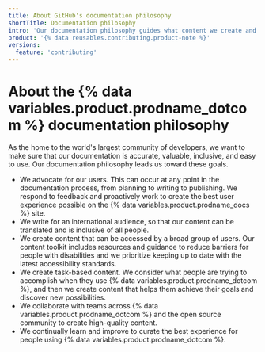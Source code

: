 ```yaml
---
title: About GitHub's documentation philosophy
shortTitle: Documentation philosophy
intro: 'Our documentation philosophy guides what content we create and how we create it.'
product: '{% data reusables.contributing.product-note %}'
versions:
  feature: 'contributing'
---
```


# About the {% data variables.product.prodname_dotcom %} documentation philosophy

As the home to the world's largest community of developers, we want to make sure that our documentation is accurate, valuable, inclusive, and easy to use. Our documentation philosophy leads us toward these goals.

- We advocate for our users. This can occur at any point in the documentation process, from planning to writing to publishing. We respond to feedback and proactively work to create the best user experience possible on the {% data variables.product.prodname_docs %} site.
- We write for an international audience, so that our content can be translated and is inclusive of all people.
- We create content that can be accessed by a broad group of users. Our content toolkit includes resources and guidance to reduce barriers for people with disabilities and we prioritize keeping up to date with the latest accessibility standards.
- We create task-based content. We consider what people are trying to accomplish when they use {% data variables.product.prodname_dotcom %}, and then we create content that helps them achieve their goals and discover new possibilities.
- We collaborate with teams across {% data variables.product.prodname_dotcom %} and the open source community to create high-quality content.
- We continually learn and improve to curate the best experience for people using {% data variables.product.prodname_dotcom %}.

